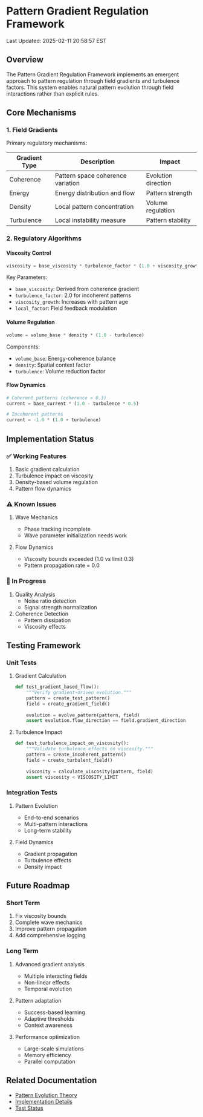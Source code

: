 # Pattern Gradient Regulation Framework

Last Updated: 2025-02-11 20:58:57 EST

## Overview
The Pattern Gradient Regulation Framework implements an emergent approach to pattern regulation through field gradients and turbulence factors. This system enables natural pattern evolution through field interactions rather than explicit rules.

## Core Mechanisms

### 1. Field Gradients
Primary regulatory mechanisms:

| Gradient Type | Description | Impact |
|--------------|-------------|---------|
| Coherence | Pattern space coherence variation | Evolution direction |
| Energy | Energy distribution and flow | Pattern strength |
| Density | Local pattern concentration | Volume regulation |
| Turbulence | Local instability measure | Pattern stability |

### 2. Regulatory Algorithms

#### Viscosity Control
```python
viscosity = base_viscosity * turbulence_factor * (1.0 + viscosity_growth) * local_factor
```

Key Parameters:
- `base_viscosity`: Derived from coherence gradient
- `turbulence_factor`: 2.0 for incoherent patterns
- `viscosity_growth`: Increases with pattern age
- `local_factor`: Field feedback modulation

#### Volume Regulation
```python
volume = volume_base * density * (1.0 - turbulence)
```

Components:
- `volume_base`: Energy-coherence balance
- `density`: Spatial context factor
- `turbulence`: Volume reduction factor

#### Flow Dynamics
```python
# Coherent patterns (coherence > 0.3)
current = base_current * (1.0 - turbulence * 0.5)

# Incoherent patterns
current = -1.0 * (1.0 + turbulence)
```

## Implementation Status

### ✅ Working Features
1. Basic gradient calculation
2. Turbulence impact on viscosity
3. Density-based volume regulation
4. Pattern flow dynamics

### ⚠️ Known Issues
1. Wave Mechanics
   - Phase tracking incomplete
   - Wave parameter initialization needs work

2. Flow Dynamics
   - Viscosity bounds exceeded (1.0 vs limit 0.3)
   - Pattern propagation rate = 0.0

### 🔄 In Progress
1. Quality Analysis
   - Noise ratio detection
   - Signal strength normalization
2. Coherence Detection
   - Pattern dissipation
   - Viscosity effects

## Testing Framework

### Unit Tests
1. Gradient Calculation
   ```python
   def test_gradient_based_flow():
       """Verify gradient-driven evolution."""
       pattern = create_test_pattern()
       field = create_gradient_field()
       
       evolution = evolve_pattern(pattern, field)
       assert evolution.flow_direction == field.gradient_direction
   ```

2. Turbulence Impact
   ```python
   def test_turbulence_impact_on_viscosity():
       """Validate turbulence effects on viscosity."""
       pattern = create_incoherent_pattern()
       field = create_turbulent_field()
       
       viscosity = calculate_viscosity(pattern, field)
       assert viscosity < VISCOSITY_LIMIT
   ```

### Integration Tests
1. Pattern Evolution
   - End-to-end scenarios
   - Multi-pattern interactions
   - Long-term stability

2. Field Dynamics
   - Gradient propagation
   - Turbulence effects
   - Density impact

## Future Roadmap

### Short Term
1. Fix viscosity bounds
2. Complete wave mechanics
3. Improve pattern propagation
4. Add comprehensive logging

### Long Term
1. Advanced gradient analysis
   - Multiple interacting fields
   - Non-linear effects
   - Temporal evolution

2. Pattern adaptation
   - Success-based learning
   - Adaptive thresholds
   - Context awareness

3. Performance optimization
   - Large-scale simulations
   - Memory efficiency
   - Parallel computation

## Related Documentation
- [Pattern Evolution Theory](THEORY.md)
- [Implementation Details](IMPLEMENTATION.md)
- [Test Status](../../../tests/pattern/README.md)
